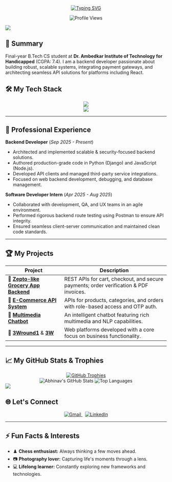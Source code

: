 <div align="center">
  <a href="https://git.io/typing-svg">
    <img src="https://readme-typing-svg.vercel.app/?font=Fira+Code&weight=700&size=30&pause=1000&color=61DAFB&center=true&vCenter=true&width=435&multiline=true&lines=Hi+there,+I'm+Abhinav+Vishwakarma+👋;A+Passionate+Backend+Developer;Turning+Ideas+into+Scalable+Systems." alt="Typing SVG" />
  </a>
</div>

<p align="center">
  <img src="https://komarev.com/ghpvc/?username=Abhinav-vishwkarmaa&label=PROFILE+VIEWS&color=0e75b6&style=for-the-badge" alt="Profile Views"/>
</p>

<img src="https://user-images.githubusercontent.com/73097560/115834477-dbab4500-a447-11eb-908a-139a6edaec5c.gif">

## 🚀 Summary

Final-year B.Tech CS student at **Dr. Ambedkar Institute of Technology for Handicapped** (CGPA: 7.4). I am a backend developer passionate about building robust, scalable systems, integrating payment gateways, and architecting seamless API solutions for platforms including React.

## 🛠️ My Tech Stack

<p align="center">
  <a href="https://skillicons.dev">
    <img src="https://skillicons.dev/icons?i=js,nodejs,express,react,python,django&theme=dark" />
    <br>
    <img src="https://skillicons.dev/icons?i=mysql,mongodb,aws,git,postman,vscode&theme=dark" />
  </a>
</p>

---

## 💼 Professional Experience

**Backend Developer** (_Sep 2025 - Present_)
- Architected and implemented scalable & security-focused backend solutions.
- Authored production-grade code in Python (Django) and JavaScript (Node.js).
- Developed API clients and managed third-party service integrations.
- Focused on web backend development, debugging, and database management.

**Software Developer Intern** (_Apr 2025 - Aug 2025_)
- Collaborated with development, QA, and UX teams in an agile environment.
- Performed rigorous backend route testing using Postman to ensure API integrity.
- Ensured seamless client-server communication and maintained clean code standards.

---

## 🏆 My Projects

| Project                                                                             | Description                                                                     |
| ----------------------------------------------------------------------------------- | ------------------------------------------------------------------------------- |
| 🛒 **[Zepto-like Grocery App Backend](https://github.com/rajendra180188/atozkirana)** | REST APIs for cart, checkout, and secure payments; order verification & PDF invoices.  |
| 🏬 **[E-Commerce API System](https://github.com/jpl-it-solution/api-ilb-mart)** | APIs for products, categories, and orders with role-based access and OTP auth.    |
| 🤖 **[Multimedia Chatbot](https://github.com/Abhinav-vishwkarmaa/multimedia-chatbot)** | An intelligent chatbot featuring rich multimedia and NLP capabilities.          |
| 💼 **[3Wround1](https://github.com/Abhinav-vishwkarmaa/3Wround1)** & **[3W](https://github.com/Abhinav-vishwkarmaa/3W)** | Web platforms developed with a core focus on business functionality.          |

---

## 📈 My GitHub Stats & Trophies

<div align="center">
  <a href="https://github.com/ryo-ma/github-profile-trophy">
    <img src="https://github-profile-trophy.vercel.app/?username=Abhinav-vishwkarmaa&theme=radical&no-frame=true&no-bg=true&margin-w=4" alt="GitHub Trophies" />
  </a>
  <br>
  <img src="https://github-readme-stats.vercel.app/api?username=Abhinav-vishwkarmaa&show_icons=true&hide_border=true&count_private=true&theme=radical" alt="Abhinav's GitHub Stats" />
  <img src="https://github-readme-stats.vercel.app/api/top-langs/?username=Abhinav-vishwkarmaa&layout=compact&hide_border=true&theme=radical" alt="Top Languages" />
</div>

<img src="https://user-images.githubusercontent.com/73097560/115834477-dbab4500-a447-11eb-908a-139a6edaec5c.gif">

## 🌐 Let's Connect

<p align="center">
  <a href="mailto:abhinavvishwkarmaa52@gmail.com">
    <img src="https://img.shields.io/badge/Gmail-D14836?style=for-the-badge&logo=gmail&logoColor=white" alt="Gmail"/>
  </a>
  &nbsp;
  <a href="#"> <img src="https://img.shields.io/badge/LinkedIn-0077B5?style=for-the-badge&logo=linkedin&logoColor=white" alt="LinkedIn"/>
  </a>
</p>

---

## ⚡ Fun Facts & Interests

- ♟️ **Chess enthusiast:** Always thinking a few moves ahead.
- 📷 **Photography lover:** Capturing life's moments through a lens.
- 💻 **Lifelong learner:** Constantly exploring new frameworks and technologies.
